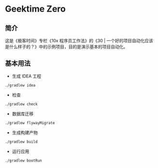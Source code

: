 # Geektime Zero

## 简介

这是《极客时间》专栏《10x 程序员工作法》的《30 | 一个好的项目自动化应该是什么样子的？》中的示例项目，目的是演示基本的项目自动化。

## 基本用法

* 生成 IDEA 工程

```shell
./gradlew idea
```

* 检查

```shell
./gradlew check
```

* 数据库迁移

```shell
./gradlew flywayMigrate
```

* 生成构建产物

```shell
./gradlew build
```

* 运行应用

```shell
./gradlew bootRun
```